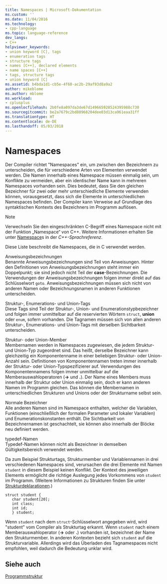 ```yaml
---
title: Namespaces | Microsoft-Dokumentation
ms.custom: ''
ms.date: 11/04/2016
ms.technology:
- cpp-language
ms.topic: language-reference
dev_langs:
- C++
helpviewer_keywords:
- union keyword [C], tags
- enumeration tags
- structure tags
- names [C++], declared elements
- name spaces [C++]
- tags, structure tags
- union keyword [C]
ms.assetid: b4bda1d1-cb5e-4f60-ac2b-29af93d8a9a2
author: mikeblome
ms.author: mblome
ms.workload:
- cplusplus
ms.openlocfilehash: 2b0fe8a097da3de67d149665928524395988c730
ms.sourcegitcommit: be2a7679c2bd80968204dee03d13ca961eaa31ff
ms.translationtype: HT
ms.contentlocale: de-DE
ms.lasthandoff: 05/03/2018
---
```

# <a name="name-spaces"></a>Namespaces
Der Compiler richtet "Namespaces" ein, um zwischen den Bezeichnern zu unterscheiden, die für verschiedene Arten von Elementen verwendet werden. Die Namen innerhalb eines Namespace müssen einmalig sein, um Konflikte zu vermeiden, aber ein identischer Name kann in mehreren Namespaces vorhanden sein. Dies bedeutet, dass Sie den gleichen Bezeichner für zwei oder mehr unterschiedliche Elemente verwenden können, vorausgesetzt, dass sich die Elemente in unterschiedlichen Namespaces befinden. Der Compiler kann Verweise auf Grundlage des syntaktischen Kontexts des Bezeichners im Programm auflösen.  
  
> [!NOTE]
>  Verwechseln Sie den eingeschränkten C-Begriff eines Namespace nicht mit der Funktion „Namespace“ von C++. Weitere Informationen erhalten Sie unter [Namespace](../cpp/namespaces-cpp.md)s in der *C++-Sprachreferenz*.  
  
 Diese Liste beschreibt die Namespaces, die in C verwendet werden.  
  
 Anweisungsbezeichnungen  
 Benannte Anweisungsbezeichnungen sind Teil von Anweisungen. Hinter den Definitionen von Anweisungsbezeichnungen steht immer ein Doppelpunkt; sie sind jedoch nicht Teil der **case**-Bezeichnungen. Die Verwendungen der Anweisungsbezeichnungen folgen immer direkt auf das Schlüsselwort `goto`. Anweisungsbezeichnungen müssen sich nicht von anderen Namen oder Bezeichnungsnamen in anderen Funktionen unterscheiden.  
  
 Struktur-, Enumerations- und Union-Tags  
 Diese Tags sind Teil der Struktur-, Union- und Enumerationstypbezeichner und folgen immer unmittelbar auf die reservierten Wörtern `struct`, **union** oder `enum`, sofern vorhanden. Die Tagnamen müssen sich von allen anderen Struktur-, Enumerations- und Union-Tags mit derselben Sichtbarkeit unterscheiden.  
  
 Struktur- oder Union-Member  
 Membernamen werden in Namespaces zugewiesen, die jedem Struktur- und Union-Typ zugeordnet sind. Das heißt, derselbe Bezeichner kann gleichzeitig ein Komponentenname in einer beliebigen Struktur- oder Union-Anzahl sein. Definitionen von Komponentennamen treten immer innerhalb der Struktur- oder Union-Typspezifizierer auf. Verwendungen des Komponentennamens folgen immer unmittelbar auf die Memberauswahloperatoren (**->** und **.**). Der Name eines Members muss innerhalb der Struktur oder Union einmalig sein, doch er kann anderen Namen im Programm gleichen. Das können die Membernamen in unterschiedlichen Strukturen und Unions oder der Strukturname selbst sein.  
  
 Normale Bezeichner  
 Alle anderen Namen sind im Namespace enthalten, welcher die Variablen, Funktionen (einschließlich der formalen Parameter und lokaler Variablen) und Enumerationskonstanten enthält. Die Sichtbarkeit von Bezeichnernamen ist geschachtelt, sie können also innerhalb der Blöcke neu definiert werden.  
  
 typedef-Namen  
 Typedef-Namen können nicht als Bezeichner in demselben Gültigkeitsbereich verwendet werden.  
  
 Da zum Beispiel Strukturtags, Strukturmember und Variablennamen in drei verschiedenen Namespaces sind, verursachen die drei Elemente mit Namen `student` in diesem Beispiel keinen Konflikt. Der Kontext des jeweiligen Elements ermöglicht die richtige Auslegung jedes Vorkommens von `student` im Programm. (Weitere Informationen zu Strukturen finden Sie unter [Strukturdeklarationen](../c-language/structure-declarations.md).)  
  
```  
struct student {  
   char student[20];  
   int class;  
   int id;  
   } student;  
```  
  
 Wenn `student` nach dem `struct`-Schlüsselwort angegeben wird, wird "student" vom Compiler als Strukturtag erkannt. Wenn `student` nach einem Memberauswahloperator (**->** oder **.**) vorhanden ist, bezeichnet der Name den Strukturmember. In anderen Kontexten bezieht sich `student` auf die Strukturvariable. Allerdings wird das Überladen des Tagnamespaces nicht empfohlen, weil dadurch die Bedeutung unklar wird.  
  
## <a name="see-also"></a>Siehe auch  
 [Programmstruktur](../c-language/program-structure.md)